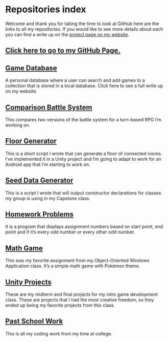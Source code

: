 # Repositories index  
Welcome and thank you for taking the time to look at GitHub here are the links to all my repositories. If you would like to see more details about each you can find a write up on the [project page on my website](https://tjegbert.github.io/pages/projects.html).

## [Click here to go to my GitHub Page.](https://github.com/TJEgbert)

## [Game Database](https://github.com/TJEgbert/GameDatabase)
A personal database where a user can search and add games to a collection that is stored in a local database.  Click here to see a full write up on my website.

## [Comparison Battle System](https://github.com/TJEgbert/Comparison-battle-system)
This compares two versions of the battle system for a turn-based RPG I’m working on.

## [Floor Generator](https://github.com/TJEgbert/FloorGenerator)
This is a short script I wrote that can generate a floor of connected rooms.  I’ve implemented it in a Unity project and I’m going to adapt to work for an Android app that I’m starting to work on.

## [Seed Data Generator](https://github.com/TJEgbert/Seed-Data-Generator)
This is a script I wrote that will output constructor declarations for classes my group is using in my Capstone class.

## [Homework Problems](https://github.com/TJEgbert/homework_problems)
It is a program that displays assignment numbers based on start point, end point and if it’s every odd number or every other odd number.

## [Math Game](https://github.com/TJEgbert/Math_Game)
This was my favorite assignment from my Object-Oriented Windows Application class.  It’s a simple math game with Pokémon theme.

## [Unity Projects](https://github.com/TJEgbert/Past_Class_Work/tree/main/CS%204640%20Foundations%20Game%20Development)
These are my midterm and final projects for my intro game development class.  These are projects that I had the most creative freedom, so they ended up being my favorite projects from this class.

## [Past School Work](https://github.com/TJEgbert/Past_Class_Work)
This is all my coding work from my time at college.
